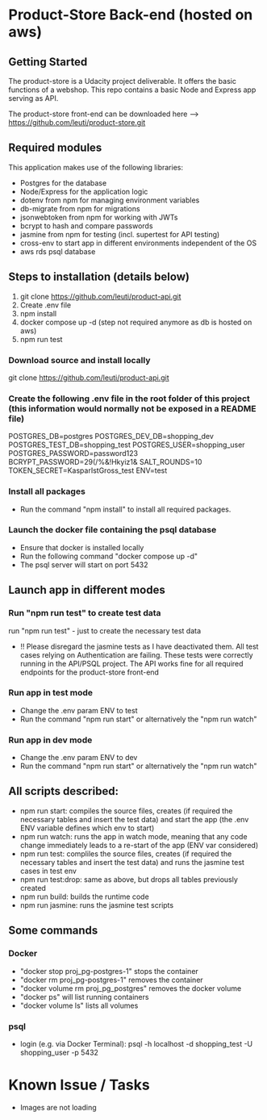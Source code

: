 # Product-Store Back-end (hosted on aws)

## Getting Started

The product-store is a Udacity project deliverable. It offers the basic functions of a webshop. This repo contains a basic Node and Express app serving as API.

The product-store front-end can be downloaded here --> https://github.com/leuti/product-store.git

## Required modules

This application makes use of the following libraries:

- Postgres for the database
- Node/Express for the application logic
- dotenv from npm for managing environment variables
- db-migrate from npm for migrations
- jsonwebtoken from npm for working with JWTs
- bcrypt to hash and compare passwords
- jasmine from npm for testing (incl. supertest for API testing)
- cross-env to start app in different environments independent of the OS
- aws rds psql database

## Steps to installation (details below)

1. git clone https://github.com/leuti/product-api.git
2. Create .env file
3. npm install
4. docker compose up -d (step not required anymore as db is hosted on aws)
5. npm run test

### Download source and install locally

git clone https://github.com/leuti/product-api.git

### Create the following .env file in the root folder of this project (this information would normally not be exposed in a README file)

POSTGRES_DB=postgres
POSTGRES_DEV_DB=shopping_dev
POSTGRES_TEST_DB=shopping_test
POSTGRES_USER=shopping_user
POSTGRES_PASSWORD=password123
BCRYPT_PASSWORD=29(/%&!Hkyiz1&
SALT_ROUNDS=10
TOKEN_SECRET=KasparIstGross_test
ENV=test

### Install all packages

- Run the command "npm install" to install all required packages.

### Launch the docker file containing the psql database

- Ensure that docker is installed locally
- Run the following command "docker compose up -d"
- The psql server will start on port 5432

## Launch app in different modes

### Run "npm run test" to create test data

run "npm run test" - just to create the necessary test data

- !! Please disregard the jasmine tests as I have deactivated them. All test cases relying on Authentication are failing. These tests were correctly running in the API/PSQL project. The API works fine for all required endpoints for the product-store front-end

### Run app in test mode

- Change the .env param ENV to test
- Run the command "npm run start" or alternatively the "npm run watch"

### Run app in dev mode

- Change the .env param ENV to dev
- Run the command "npm run start" or alternatively the "npm run watch"

## All scripts described:

- npm run start: compiles the source files, creates (if required the necessary tables and insert the test data) and start the app (the .env ENV variable defines which env to start)
- npm run watch: runs the app in watch mode, meaning that any code change immediately leads to a re-start of the app (ENV var considered)
- npm run test: compliles the source files, creates (if required the necessary tables and insert the test data) and runs the jasmine test cases in test env
- npm run test:drop: same as above, but drops all tables previously created
- npm run build: builds the runtime code
- npm run jasmine: runs the jasmine test scripts

## Some commands

### Docker

- "docker stop proj_pg-postgres-1" stops the container
- "docker rm proj_pg-postgres-1" removes the container
- "docker volume rm proj_pg_postgres" removes the docker volume
- "docker ps" will list running containers
- "docker volume ls" lists all volumes

### psql

- login (e.g. via Docker Terminal): psql -h localhost -d shopping_test -U shopping_user -p 5432

# Known Issue / Tasks

- Images are not loading
